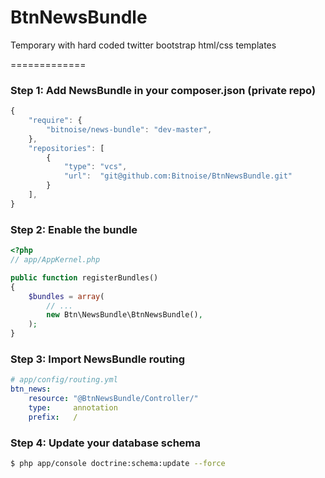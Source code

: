 BtnNewsBundle
=============

Temporary with hard coded twitter bootstrap html/css templates

=============

### Step 1: Add NewsBundle in your composer.json (private repo)

```js
{
    "require": {
        "bitnoise/news-bundle": "dev-master",
    },
    "repositories": [
        {
            "type": "vcs",
            "url":  "git@github.com:Bitnoise/BtnNewsBundle.git"
        }
    ],
}
```

### Step 2: Enable the bundle

``` php
<?php
// app/AppKernel.php

public function registerBundles()
{
    $bundles = array(
        // ...
        new Btn\NewsBundle\BtnNewsBundle(),
    );
}
```

### Step 3: Import NewsBundle routing

``` yaml
# app/config/routing.yml
btn_news:
    resource: "@BtnNewsBundle/Controller/"
    type:     annotation
    prefix:   /
```

### Step 4: Update your database schema

``` bash
$ php app/console doctrine:schema:update --force
```